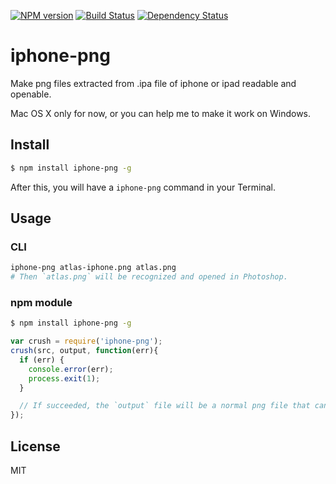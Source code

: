 [![NPM version](https://badge.fury.io/js/iphone-png.svg)](http://badge.fury.io/js/iphone-png)
[![Build Status](https://travis-ci.org/kaelzhang/node-iphone-png.svg?branch=master)](https://travis-ci.org/kaelzhang/node-iphone-png)
[![Dependency Status](https://gemnasium.com/kaelzhang/node-iphone-png.svg)](https://gemnasium.com/kaelzhang/node-iphone-png)

# iphone-png

Make png files extracted from .ipa file of iphone or ipad readable and openable.

Mac OS X only for now, or you can help me to make it work on Windows.

## Install

```sh
$ npm install iphone-png -g
```

After this, you will have a `iphone-png` command in your Terminal.

## Usage

### CLI

```sh
iphone-png atlas-iphone.png atlas.png
# Then `atlas.png` will be recognized and opened in Photoshop.
```

### npm module

```sh
$ npm install iphone-png -g
```

```js
var crush = require('iphone-png');
crush(src, output, function(err){
  if (err) {
    console.error(err);
    process.exit(1);
  }

  // If succeeded, the `output` file will be a normal png file that can be opened by photoshop. 
});
```


## License

MIT
